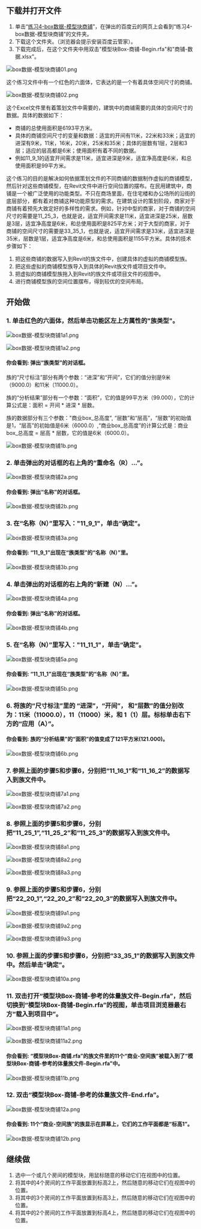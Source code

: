 ## 下载并打开文件

1. 单击“[练习4-box数据-模型块商铺](http://pan.baidu.com/s/1qXoWVwg)”，在弹出的百度云的网页上会看到“练习4-box数据-模型块商铺”的文件夹。
2. 下载这个文件夹。（浏览器会提示安装百度云管家）。
3. 下载完成后，在这个文件夹中用双击"模型块Box-商铺-Begin.rfa"和"商铺-数据.xlsx"。

![box数据-模型块商铺01.png](/images/box数据-模型块商铺/box数据-模型块商铺01.png)

这个练习文件中有一个红色的六面体，它表达的是一个有着具体空间尺寸的商铺。

![box数据-模型块商铺02.png](/images/box数据-模型块商铺/box数据-模型块商铺02.png)

这个Excel文件里有着策划文件中需要的，建筑中的商铺需要的具体的空间尺寸的数据。具体的数据如下：

- 商铺的总使用面积是6193平方米。
- 具体的商铺空间尺寸的变量和数据：适宜的开间有11米，22米和33米；适宜的进深有9米，11米，16米，20米，25米和35米；具体的层数有1层，2层和3层；适应的层高都是6米；使用面积有着不同的数据。
- 例如11_9_1的适宜开间需求是11米，适宜进深是9米，适宜净高度是6米，和总使用面积是99平方米。

这个练习的目的是解决如何依据策划文件的不同商铺的数据制作虚拟的商铺模型，然后针对这些商铺模型，在Revit文件中进行空间位置的摆布。在民用建筑中，商铺是一个被广泛使用的功能类型。不只在商场里面，在住宅楼和办公场所的沿街的底层部分，都有着对商铺这种功能原型的需求。在建筑设计的策划阶段，商家对于商铺有着预先大致定好的多样性的需求。例如，针对中型的商家，对于商铺的空间尺寸的需要是11_25_3，也就是说，适宜开间需求是11米，适宜进深是25米，层数是3层，适宜净高度是6米，和总使用面积是825平方米；对于大型的商家，对于商铺的空间尺寸的需要是33_35_1，也就是说，适宜开间需求是33米，适宜进深是35米，层数是1层，适宜净高度是6米，和总使用面积是1155平方米。具体的技术步骤如下：

1. 把这些商铺的数据写入到Revit的族文件中，创建具体的虚拟的商铺模型族。
2. 把这些虚拟的商铺模型族导入到具体的Revit族文件或项目文件中。
3. 把虚拟的商铺模型族拖入到Revit的族文件或项目文件的视图中。
4. 进行商铺模型族的空间位置摆布，得到较优的空间布局。

## 开始做

### 1. 单击红色的六面体，然后单击功能区左上方属性的"族类型"。

![box数据-模型块商铺1a1.png](/images/box数据-模型块商铺/box数据-模型块商铺1a1.png)

![box数据-模型块商铺1a2.png](/images/box数据-模型块商铺/box数据-模型块商铺1a2.png)

#### 你会看到: 弹出“族类型”的对话框。

族的“尺寸标注”部分有两个参数：“进深”和“开间”，它们的值分别是9米（9000.0）和11米（11000.0）。

族的“分析结果”部分有一个参数：“面积”，它的值是99平方米（99.000），它的计算公式是：面积 = 开间 * 进深 * 层数。

族的数据部分有三个参数："商业box_总高度", “层数”和“层高”，“层数”的初始值是1，“层高”的初始值是6米（6000.0）,“商业box_总高度”的计算公式是：商业box_总高度 = 层高 * 层数，它的值是6米（6000.0）。

![box数据-模型块商铺1b.png](/images/box数据-模型块商铺/box数据-模型块商铺1b.png)

### 2. 单击弹出的对话框的右上角的“重命名（R）...”。

![box数据-模型块商铺2a.png](/images/box数据-模型块商铺/box数据-模型块商铺2a.png)

#### 你会看到: 弹出“名称”的对话框。

![box数据-模型块商铺2b.png](/images/box数据-模型块商铺/box数据-模型块商铺2b.png)

### 3. 在“名称（N）”里写入："11_9_1"，单击“确定”。

![box数据-模型块商铺3a.png](/images/box数据-模型块商铺/box数据-模型块商铺3a.png)

#### 你会看到: “11_9_1”出现在“族类型”的“名称（N）”里。

![box数据-模型块商铺3b.png](/images/box数据-模型块商铺/box数据-模型块商铺3b.png)

### 4. 单击弹出的对话框的右上角的“新建（N）...”。

![box数据-模型块商铺4a.png](/images/box数据-模型块商铺/box数据-模型块商铺4a.png)

#### 你会看到: 弹出“名称”的对话框。

![box数据-模型块商铺4b.png](/images/box数据-模型块商铺/box数据-模型块商铺4b.png)

### 5. 在“名称（N）”里写入："11_11_1"，单击“确定”。

![box数据-模型块商铺5a.png](/images/box数据-模型块商铺/box数据-模型块商铺5a.png)

#### 你会看到: “11_11_1”出现在“族类型”的“名称（N）”里。

![box数据-模型块商铺5b.png](/images/box数据-模型块商铺/box数据-模型块商铺5b.png)

### 6. 将族的“尺寸标注”里的 “进深”，“开间”， 和“层数”的值分别改为：11米（11000.0），11（11000）米，和 1（1）层。标标单击右下方的“应用（A）”。

#### 你会看到: 族的“分析结果”的“面积”的值变成了121平方米(121.000)。

![box数据-模型块商铺6b.png](/images/box数据-模型块商铺/box数据-模型块商铺6b.png)

### 7. 参照上面的步骤5和步骤6，分别把“11_16_1”和“11_16_2”的数据写入到族文件中。

![box数据-模型块商铺7a1.png](/images/box数据-模型块商铺/box数据-模型块商铺7a1.png)

![box数据-模型块商铺7a2.png](/images/box数据-模型块商铺/box数据-模型块商铺7a2.png)

### 8. 参照上面的步骤5和步骤6，分别把“11_25_1”,“11_25_2”和“11_25_3”的数据写入到族文件中。

![box数据-模型块商铺8a1.png](/images/box数据-模型块商铺/box数据-模型块商铺8a1.png)

![box数据-模型块商铺8a2.png](/images/box数据-模型块商铺/box数据-模型块商铺8a2.png)

![box数据-模型块商铺8a3.png](/images/box数据-模型块商铺/box数据-模型块商铺8a3.png)

### 9. 参照上面的步骤5和步骤6，分别把“22_20_1”,“22_20_2”和“22_20_3”的数据写入到族文件中。

![box数据-模型块商铺9a1.png](/images/box数据-模型块商铺/box数据-模型块商铺9a1.png)

![box数据-模型块商铺9a2.png](/images/box数据-模型块商铺/box数据-模型块商铺9a2.png)

![box数据-模型块商铺9a3.png](/images/box数据-模型块商铺/box数据-模型块商铺9a3.png)

### 10. 参照上面的步骤5和步骤6，分别把“33_35_1”的数据写入到族文件中。然后单击“确定”。

![box数据-模型块商铺10a.png](/images/box数据-模型块商铺/box数据-模型块商铺10a.png)

### 11. 双击打开“模型块Box-商铺-参考的体量族文件-Begin.rfa”，然后切换到“模型块Box-商铺-Begin.rfa”的视图，单击项目浏览器最右方“载入到项目中”。

![box数据-模型块商铺11a1.png](/images/box数据-模型块商铺/box数据-模型块商铺11a1.png)

![box数据-模型块商铺11a2.png](/images/box数据-模型块商铺/box数据-模型块商铺11a2.png)

#### 你会看到: “模型块Box-商铺.rfa”的族文件里的11个“商业-空间族”被载入到了“模型块Box-商铺-参考的体量族文件-Begin.rfa”中。

![box数据-模型块商铺11b.png](/images/box数据-模型块商铺/box数据-模型块商铺11b.png)

### 12. 双击“模型块Box-商铺-参考的体量族文件-End.rfa”。

![box数据-模型块商铺12a.png](/images/box数据-模型块商铺/box数据-模型块商铺12a.png)

#### 你会看到: 11个“商业-空间族”的族显示在屏幕上，它们的工作平面都是“标高1”。

![box数据-模型块商铺12b.png](/images/box数据-模型块商铺/box数据-模型块商铺12b.png)

## 继续做

1. 选中一个或几个房间的模型块，用鼠标随意的移动它们在视图中的位置。
2. 将其中的4个房间的工作平面放置到标高2上，然后随意的移动它们在视图中的位置。
3. 将其中的3个房间的工作平面放置到标高3上，然后随意的移动它们在视图中的位置。	
4. 将其中的2个房间的工作平面放置到标高4上，然后随意的移动它们在视图中的位置。

